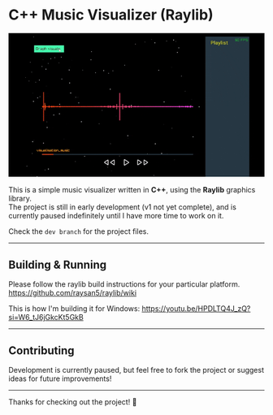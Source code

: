 # C++ Music Visualizer (Raylib)

![Music Visualizer Preview](music_visualiser.gif)

This is a simple music visualizer written in **C++**, using the **Raylib** graphics library.  
The project is still in early development (v1 not yet complete), and is currently paused indefinitely until I have more time to work on it.

Check the `dev branch` for the project files.

---

## Building & Running

Please follow the raylib build instructions for your particular platform. 
https://github.com/raysan5/raylib/wiki

This is how I'm building it for Windows: https://youtu.be/HPDLTQ4J_zQ?si=W6_tJ6jGkcKt5GkB

---

## Contributing

Development is currently paused, but feel free to fork the project or suggest ideas for future improvements!

---

Thanks for checking out the project! 🎵
